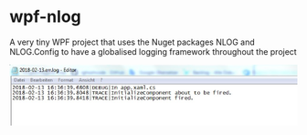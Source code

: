 # wpf-nlog
A very tiny WPF project that uses the Nuget packages NLOG and NLOG.Config to have a globalised logging framework throughout the project

![alt text](https://github.com/rghoshcode/wpf-nlog/blob/master/WpfApp1/WpfApp1/screen.jpg)

